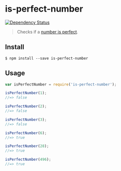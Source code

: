 # is-perfect-number

[![Dependency Status](https://david-dm.org/andrepoleza/is-perfect-number.svg)](https://david-dm.org/andrepoleza/is-perfect-number)

> Checks if a [number is perfect](https://en.wikipedia.org/wiki/Perfect_number).

## Install

```
$ npm install --save is-perfect-number
```


## Usage

```js
var isPerfectNumber = require('is-perfect-number');

isPerfectNumber(1);
//=> false

isPerfectNumber(2);
//=> false

isPerfectNumber(3);
//=> false

isPerfectNumber(6);
//=> true

isPerfectNumber(28);
//=> true

isPerfectNumber(496);
//=> true
```
